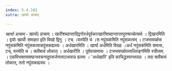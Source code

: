 ```yaml
---
index: 5.4.101
sutra: खार्याः प्राचाम्

---
```

_खार्याः प्राचाम्_ - खार्या) प्राचाम् । खारीशब्दान्ताद्द्विगोरर्धपूर्वकात्खारीशब्दान्तात्तत्पुरुषाच्चेत्यर्थः । द्विखारमिति । द्वयोः खार्योः समाहार इति विग्रहे द्विगुः । टच् ।यस्येति च॑ ।स नपुंसक॑मिति नपुंसकत्वम् । टजभावपक्षेस नपुंसक॑मिति नपुंसकत्वान्नपुंसकह्यस्वः । अर्धखारमिति । खार्या अर्धमिति विग्रहः ।अर्धं नपुंसक॑मिति समासः, टच्, यस्येति च । क्लीबत्वं लोकात् । अर्धखारीति । पूर्ववत्समासः । टजभावपक्षेपरवल्लिङ्ग॑मिति स्त्रीत्वम् । एकविभक्तावषष्ठन्तवचनादुपसर्जनत्वाऽभावान्न ह्यस्वः । 'अर्धखारि' इति काचिद्ध्रस्वान्तपाठः । तदा क्लीबत्वं लोकात्, ततो नपुंसकह्यस्वः ।